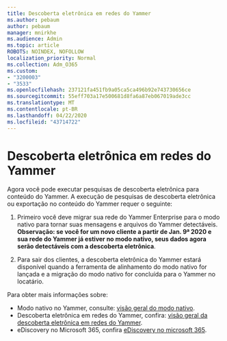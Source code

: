 ```yaml
---
title: Descoberta eletrônica em redes do Yammer
ms.author: pebaum
author: pebaum
manager: mnirkhe
ms.audience: Admin
ms.topic: article
ROBOTS: NOINDEX, NOFOLLOW
localization_priority: Normal
ms.collection: Adm_O365
ms.custom:
- "3200003"
- "3533"
ms.openlocfilehash: 237121fa451fb9a05ca5ca496b92e743730656ce
ms.sourcegitcommit: 55eff703a17e500681d8fa6a87eb067019ade3cc
ms.translationtype: MT
ms.contentlocale: pt-BR
ms.lasthandoff: 04/22/2020
ms.locfileid: "43714722"
---
```

# <a name="ediscovery-in-yammer-networks"></a>Descoberta eletrônica em redes do Yammer

Agora você pode executar pesquisas de descoberta eletrônica para conteúdo do Yammer.  A execução de pesquisas de descoberta eletrônica ou exportação no conteúdo do Yammer requer o seguinte:

1. Primeiro você deve migrar sua rede do Yammer Enterprise para o modo nativo para tornar suas mensagens e arquivos do Yammer detectáveis. **Observação: se você for um novo cliente a partir de Jan. 9ª 2020 e sua rede do Yammer já estiver no modo nativo, seus dados agora serão detectáveis com a descoberta eletrônica**.

2. Para sair dos clientes, a descoberta eletrônica do Yammer estará disponível quando a ferramenta de alinhamento do modo nativo for lançada e a migração do modo nativo for concluída para o Yammer no locatário.

Para obter mais informações sobre:

- Modo nativo no Yammer, consulte: [visão geral do modo nativo](https://docs.microsoft.com/yammer/configure-your-yammer-network/overview-native-mode).
- Descoberta eletrônica em redes do Yammer, confira: [visão geral da descoberta eletrônica em redes do Yammer](https://docs.microsoft.com/yammer/manage-security-and-compliance/overview-of-ediscovery).
- eDiscovery no Microsoft 365, confira [eDiscovery no microsoft 365](https://docs.microsoft.com/microsoft-365/compliance/ediscovery).
